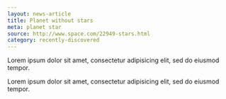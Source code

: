 ```yaml
---
layout: news-article
title: Planet without stars
meta: planet star
source: http://www.space.com/22949-stars.html
category: recently-discovered
---
```


Lorem ipsum dolor sit amet, consectetur adipisicing elit, sed do eiusmod tempor.

Lorem ipsum dolor sit amet, consectetur adipisicing elit, sed do eiusmod tempor.
